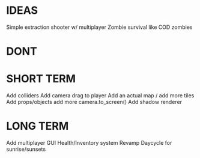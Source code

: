 # IDEAS

Simple extraction shooter w/ multiplayer
Zombie survival like COD zombies

# DONT


# SHORT TERM
Add colliders
Add camera drag to player
Add an actual map / add more tiles
Add props/objects
add more camera.to_screen()
Add shadow renderer

# LONG TERM
Add multiplayer
GUI
Health/Inventory system
Revamp Daycycle for sunrise/sunsets

```rust

```